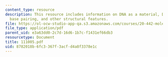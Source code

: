 ```yaml
---
content_type: resource
description: This resource includes information on DNA as a material, DNA history,
  base pairing, and other structural features.
file: https://ol-ocw-studio-app-qa.s3.amazonaws.com/courses/20-442-molecular-structure-of-biological-materials-be-442-fall-2005/8782018b6fc3367f3acfd4a8f3378e1c_111005.pdf
file_type: application/pdf
parent_uid: e3a63dd0-2c7d-16d6-1b7c-f1431ef66db3
resourcetype: Document
title: 111005.pdf
uid: 8782018b-6fc3-367f-3acf-d4a8f3378e1c
---
```

